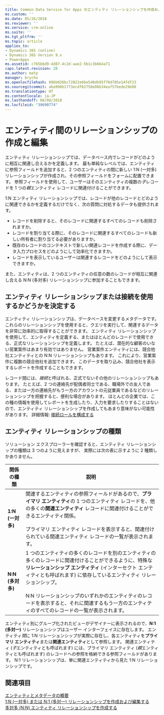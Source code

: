 ```yaml
---
title: Common Data Service for Apps のエンティティ リレーションシップを作成および編集する | MicrosoftDocs
ms.custom: ''
ms.date: 05/26/2018
ms.reviewer: ''
ms.service: crm-online
ms.suite: ''
ms.tgt_pltfrm: ''
ms.topic: article
applies_to:
- Dynamics 365 (online)
- Dynamics 365 Version 9.x
- PowerApps
ms.assetid: c765b6d9-4d87-4c2d-aae2-5b1c3b664a71
caps.latest.revision: 28
ms.author: matp
manager: brycho
ms.openlocfilehash: 896b026bc72022e66e548db95f78d785e14fdf23
ms.sourcegitcommit: aba996b1773ecdf62758e06b34eaf57bede29e08
ms.translationtype: HT
ms.contentlocale: ja-JP
ms.lasthandoff: 08/08/2018
ms.locfileid: "39690774"
---
```

# <a name="create-and-edit-relationships-between-entities"></a>エンティティ間のリレーションシップの作成と編集 

エンティティ リレーションシップでは、データベース内でレコードがどのように相互に関連し合えるかを定義します。 最も単純なレベルでは、エンティティに参照フィールドを追加すると、2 つのエンティティの間に新しい 1:N (一対多) リレーションシップが作成され、その参照フィールドをフォームに配置できます。 参照フィールドを使用して、ユーザーはそのエンティティの複数の*子*レコードを 1 つの*親*エンティティ レコードに関連付けることができます。  
  
1:N エンティティ リレーションシップでは、レコードが他のレコードとどのように関連できるかを定義するだけでなく、次の質問に対処するデータも提供されます。  
  
- レコードを削除すると、そのレコードに関連するすべてのレコードも削除されますか。  
- レコードを割り当てる際に、そのレコードに関連するすべてのレコードも新しい所有者に割り当てる必要がありますか。  
- 既存のレコードのコンテキストで新しい関連レコードを作成する際に、データ入力プロセスをどのようにして効率化できますか。  
- レコードを表示しているユーザーは関連するレコードをどのようにして表示できますか。  
  
 また、エンティティは、2 つのエンティティの任意の数のレコードが相互に関連し合える N:N (多対多) リレーションシップに参加することもできます。  

<a name="BKMK_Connections"></a>

## <a name="decide-whether-to-use-entity-relationships-or-connections"></a>エンティティ リレーションシップまたは接続を使用するかどうかを決定する 
 
エンティティ リレーションシップは、データベースを変更するメタデータです。 これらのリレーションシップを使用すると、クエリを実行して、関連するデータを非常に効率的に取得することができます。 エンティティ リレーションシップを使用して、エンティティを定義する、またはほとんどのレコードで使用できる、正式なリレーションシップを定義します。 たとえば、潜在的な顧客のいない営業案件はあまり有効ではありません。 営業案件エンティティには、競合他社エンティティとの N:N リレーションシップもあります。 これにより、営業案件に複数の競合他社を追加できます。 このデータを取り込み、競合他社を表示するレポートを作成することもできます。  
  
レコード間には、*接続*と呼ばれる、正式でないその他のリレーションシップもあります。 たとえば、2 つの連絡先が配偶者同士である、職場外での友人である、または一方の連絡先がもう一方のアカウントの元従業員であるなどのリレーションシップを把握すると、便利な場合があります。 ほとんどの企業では、この種の情報を使用してレポートを生成したり、入力を要求したりすることはないので、エンティティ リレーションシップを作成してもあまり意味がない可能性があります。 詳細情報: [接続ロールを構成する](configure-connection-roles.md)

  
<a name="BKMK_TypesOfRelationships"></a>
 
## <a name="types-of-entity-relationships"></a>エンティティ リレーションシップの種類

ソリューション エクスプローラーを確認すると、エンティティ リレーションシップの種類は 3 つのように見えますが、 実際には次の表に示すように 2 種類しかありません。  
  
|関係の種類|説明|  
|-----------------------|-----------------|  
|**1:N (一対多)**|関連するエンティティの参照フィールドがあるので、**プライマリ エンティティ**の 1 つのエンティティ レコードを、他の多くの**関連エンティティ** レコードに関連付けることができるエンティティ関係。<br /><br /> プライマリ エンティティ レコードを表示すると、関連付けられている関連エンティティ レコードの一覧が表示されます。|  
|**N:N (多対多)**|1 つのエンティティの多くのレコードを別のエンティティの多くのレコードに関連付けることができるように、特殊な**リレーションシップ エンティティ** (インターセクト エンティティとも呼ばれます) に依存しているエンティティ リレーションシップ。<br /><br /> N:N リレーションシップのいずれかのエンティティのレコードを表示すると、それに関連するもう一方のエンティティのすべてのレコードの一覧が表示されます。|  
  
エンティティ別にグループ化されたビューがデザイナーに表示されるので、**N:1 (多対一)** リレーションシップはユーザー インターフェイスに存在します。 エンティティ*間*に 1:N リレーションシップが実際に存在し、各エンティティを**プライマリ エンティティ**または**関連エンティティ**として参照します。 関連エンティティ (*子*エンティティとも呼ばれます) には、プライマリ エンティティ (*親*エンティティとも呼ばれます) のレコードへの参照を格納できる参照フィールドがあります。 N:1 リレーションシップは、単に関連エンティティから見た 1:N リレーションシップです。  
 
## <a name="see-also"></a>関連項目

[エンティティとメタデータの概要](create-edit-metadata.md)<br />
[1:N (一対多) または N:1 (多対一) リレーションシップを作成および編集する](create-edit-1n-relationships.md)<br />
[多対多 (N:N) エンティティ リレーションシップを作成する](create-edit-nn-relationships.md)

